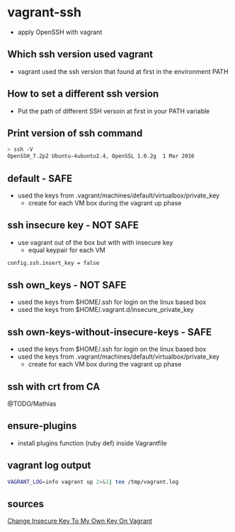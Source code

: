 # vagrant-ssh

- apply OpenSSH with vagrant

## Which ssh version used vagrant

- vagrant used the ssh version that found at first in the environment PATH

## How to set a different ssh version

- Put the path of different SSH versoin at first in your PATH variable

## Print version of ssh command

```bash
> ssh -V
OpenSSH_7.2p2 Ubuntu-4ubuntu2.4, OpenSSL 1.0.2g  1 Mar 2016
```

## default - SAFE

- used the keys from .vagrant/machines/default/virtualbox/private_key
  - create for each VM box during the vagrant up phase

## ssh insecure key - NOT SAFE

- use vagrant out of the box but with with insecure key
  - equal keypair for each VM

```bash
config.ssh.insert_key = false
```

## ssh own_keys - NOT SAFE

- used the keys from $HOME/.ssh for login on the linux based box
- used the keys from $HOME/.vagrant.d/insecure_private_key

## ssh own-keys-without-insecure-keys - SAFE

- used the keys from $HOME/.ssh for login on the linux based box
- used the keys from .vagrant/machines/default/virtualbox/private_key
  - create for each VM box during the vagrant up phase

## ssh with crt from CA

@TODO/Mathias

## ensure-plugins

- install plugins function (ruby def) inside Vagrantfile

## vagrant log output

```bash
VAGRANT_LOG=info vagrant up 2>&1| tee /tmp/vagrant.log
```

## sources

[Change Insecure Key To My Own Key On Vagrant](http://ermaker.github.io/blog/2015/11/18/change-insecure-key-to-my-own-key-on-vagrant.html)

